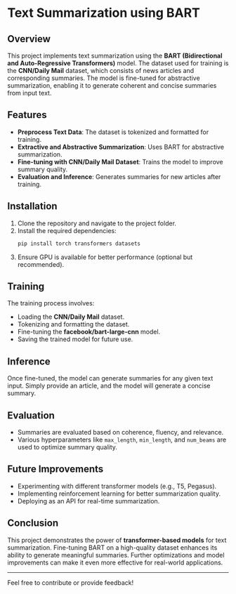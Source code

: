 # Text Summarization using BART

## Overview
This project implements text summarization using the **BART (Bidirectional and Auto-Regressive Transformers)** model. The dataset used for training is the **CNN/Daily Mail** dataset, which consists of news articles and corresponding summaries. The model is fine-tuned for abstractive summarization, enabling it to generate coherent and concise summaries from input text.

## Features
- **Preprocess Text Data**: The dataset is tokenized and formatted for training.
- **Extractive and Abstractive Summarization**: Uses BART for abstractive summarization.
- **Fine-tuning with CNN/Daily Mail Dataset**: Trains the model to improve summary quality.
- **Evaluation and Inference**: Generates summaries for new articles after training.

## Installation
1. Clone the repository and navigate to the project folder.
2. Install the required dependencies:
   ```sh
   pip install torch transformers datasets
   ```
3. Ensure GPU is available for better performance (optional but recommended).

## Training
The training process involves:
- Loading the **CNN/Daily Mail** dataset.
- Tokenizing and formatting the dataset.
- Fine-tuning the **facebook/bart-large-cnn** model.
- Saving the trained model for future use.

## Inference
Once fine-tuned, the model can generate summaries for any given text input. Simply provide an article, and the model will generate a concise summary.

## Evaluation
- Summaries are evaluated based on coherence, fluency, and relevance.
- Various hyperparameters like `max_length`, `min_length`, and `num_beams` are used to optimize summary quality.

## Future Improvements
- Experimenting with different transformer models (e.g., T5, Pegasus).
- Implementing reinforcement learning for better summarization quality.
- Deploying as an API for real-time summarization.

## Conclusion
This project demonstrates the power of **transformer-based models** for text summarization. Fine-tuning BART on a high-quality dataset enhances its ability to generate meaningful summaries. Further optimizations and model improvements can make it even more effective for real-world applications.

---
Feel free to contribute or provide feedback!

